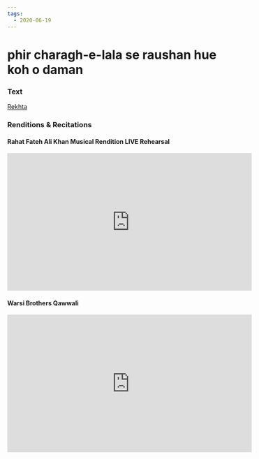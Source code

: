 ```yaml
---
tags:
  - 2020-06-19
---
```

# phir charagh-e-lala se raushan hue koh o daman

### Text
[Rekhta](https://www.rekhta.org/ghazals/phir-charaag-e-laala-se-raushan-hue-koh-o-daman-allama-iqbal-ghazals-3)

### Renditions & Recitations

#### Rahat Fateh Ali Khan Musical Rendition LIVE Rehearsal

<iframe width="560" height="315" src="https://www.youtube.com/embed/NdDtKW1TjHo" title="YouTube video player" frameborder="0" allow="accelerometer; autoplay; clipboard-write; encrypted-media; gyroscope; picture-in-picture" allowfullscreen></iframe>

#### Warsi Brothers Qawwali

<iframe width="560" height="315" src="https://www.youtube.com/embed/3oOQOhl-nXY" title="YouTube video player" frameborder="0" allow="accelerometer; autoplay; clipboard-write; encrypted-media; gyroscope; picture-in-picture" allowfullscreen></iframe>

